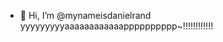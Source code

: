 - 👋 Hi, I’m @mynameisdanielrand yyyyyyyyyaaaaaaaaaaaapppppppppp~!!!!!!!!!!!!

<!---
mynameisdanielrand/mynameisdanielrand is a ✨ special ✨ repository because its `README.md` (this file) appears on your GitHub profile.
You can click the Preview link to take a look at your changes.
--->
